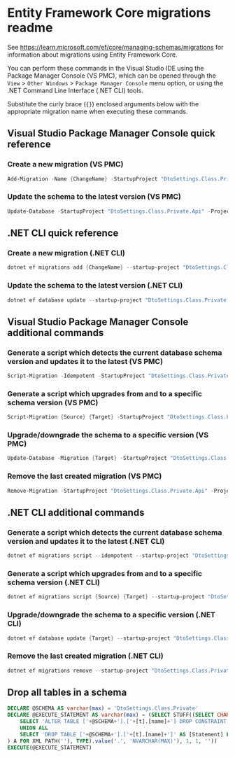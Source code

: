 # Entity Framework Core migrations readme

See <https://learn.microsoft.com/ef/core/managing-schemas/migrations> for information about migrations
using Entity Framework Core.

You can perform these commands in the Visual Studio IDE using the Package Manager Console (VS PMC), which can
be opened through the `View` > `Other Windows` > `Package Manager Console` menu option, or using the .NET
Command Line Interface (.NET CLI) tools.

Substitute the curly brace (`{}`) enclosed arguments below with the appropriate migration name when
executing these commands.

## Visual Studio Package Manager Console quick reference

### Create a new migration (VS PMC)

```powershell
Add-Migration -Name {ChangeName} -StartupProject "DtoSettings.Class.Private.Api" -Project "DtoSettings.Class.Private.Infrastructure"
```

### Update the schema to the latest version (VS PMC)

```powershell
Update-Database -StartupProject "DtoSettings.Class.Private.Api" -Project "DtoSettings.Class.Private.Infrastructure"
```

## .NET CLI quick reference

### Create a new migration (.NET CLI)

```powershell
dotnet ef migrations add {ChangeName} --startup-project "DtoSettings.Class.Private.Api" --project "DtoSettings.Class.Private.Infrastructure"
```

### Update the schema to the latest version (.NET CLI)

```powershell
dotnet ef database update --startup-project "DtoSettings.Class.Private.Api" --project "DtoSettings.Class.Private.Infrastructure"
```

## Visual Studio Package Manager Console additional commands

### Generate a script which detects the current database schema version and updates it to the latest (VS PMC)

```powershell
Script-Migration -Idempotent -StartupProject "DtoSettings.Class.Private.Api" -Project "DtoSettings.Class.Private.Infrastructure"
```

### Generate a script which upgrades from and to a specific schema version (VS PMC)

```powershell
Script-Migration {Source} {Target} -StartupProject "DtoSettings.Class.Private.Api" -Project "DtoSettings.Class.Private.Infrastructure"
```

### Upgrade/downgrade the schema to a specific version (VS PMC)

```powershell
Update-Database -Migration {Target} -StartupProject "DtoSettings.Class.Private.Api" -Project "DtoSettings.Class.Private.Infrastructure"
```

### Remove the last created migration (VS PMC)

```powershell
Remove-Migration -StartupProject "DtoSettings.Class.Private.Api" -Project "DtoSettings.Class.Private.Infrastructure"
```

## .NET CLI additional commands

### Generate a script which detects the current database schema version and updates it to the latest (.NET CLI)

```powershell
dotnet ef migrations script --idempotent --startup-project "DtoSettings.Class.Private.Api" --project "DtoSettings.Class.Private.Infrastructure"
```

### Generate a script which upgrades from and to a specific schema version (.NET CLI)

```powershell
dotnet ef migrations script {Source} {Target} --startup-project "DtoSettings.Class.Private.Api" --project "DtoSettings.Class.Private.Infrastructure"
```

### Upgrade/downgrade the schema to a specific version (.NET CLI)

```powershell
dotnet ef database update {Target} --startup-project "DtoSettings.Class.Private.Api" --project "DtoSettings.Class.Private.Infrastructure"
```

### Remove the last created migration (.NET CLI)

```powershell
dotnet ef migrations remove --startup-project "DtoSettings.Class.Private.Api" --project "DtoSettings.Class.Private.Infrastructure"
```

## Drop all tables in a schema

```sql
DECLARE @SCHEMA AS varchar(max) = 'DtoSettings.Class.Private'
DECLARE @EXECUTE_STATEMENT AS varchar(max) = (SELECT STUFF((SELECT CHAR(13) + CHAR(10) + [Statement] FROM (
    SELECT 'ALTER TABLE ['+@SCHEMA+'].['+[t].[name]+'] DROP CONSTRAINT ['+[fk].[name]+']' AS [Statement] FROM [sys].[foreign_keys] AS [fk] INNER JOIN [sys].[tables] AS [t] ON [t].[object_id] = [fk].[parent_object_id] INNER JOIN [sys].[schemas] AS [s] ON [s].[schema_id] = [t].[schema_id] WHERE [s].[name] = @SCHEMA
    UNION ALL
    SELECT 'DROP TABLE ['+@SCHEMA+'].['+[t].[name]+']' AS [Statement] FROM [sys].[tables] AS [t] INNER JOIN [sys].[schemas] AS [s] ON [s].[schema_id] = [t].[schema_id] WHERE [s].[name] = @SCHEMA
) A FOR XML PATH(''), TYPE).value('.', 'NVARCHAR(MAX)'), 1, 1, ''))
EXECUTE(@EXECUTE_STATEMENT)
```
